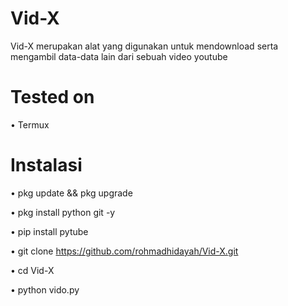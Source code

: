 # Vid-X
Vid-X merupakan alat yang digunakan untuk mendownload serta mengambil data-data lain dari sebuah video youtube
# Tested on
• Termux
# Instalasi
• pkg update && pkg upgrade

• pkg install python git -y

• pip install pytube

• git clone https://github.com/rohmadhidayah/Vid-X.git

• cd Vid-X

• python vido.py
